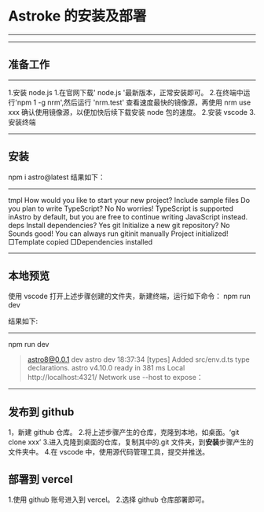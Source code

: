 # Astroke 的安装及部署

---

---

## 准备工作

---

1.安装 node.js 1.在官网下载' node.js '最新版本，正常安装即可。 2.在终端中运行'npm 1 -g nrm',然后运行 'nrm.test' 查看速度最快的镜像源，再使用 nrm use xxx 确认使用镜像源，以便加快后续下载安装 node 包的速度。 2.安装 vscode 3.安装终端

---

## 安装

npm i astro@latest
结果如下：

---

tmpl How would you like to start your new project?
Include sample files
Do you plan to write TypeScript?
No
No worries! TypeScript is supported inAstro by default,
but you are free to continue writing JavaScript instead.
deps Install dependencies?
Yes
git Initialize a new git repository?
No
Sounds good! You can always run gitinit manually
Project initialized!
□Template copied
□Dependencies installed

---

## 本地预览

使用 vscode 打开上述步骤创建的文件夹，新建终端，运行如下命令：
npm run dev

结果如下:

---

npm run dev

> astro8@0.0.1 dev
> astro dev
> 18:37:34 [types] Added src/env.d.ts type declarations.
> astro v4.10.0 ready in 381 ms
> Local http://localhost:4321/
> Network use --host to expose：

---

## 发布到 github

1，新建 github 仓库。 2.将上述步骤产生的仓库，克隆到本地，如桌面。‘git clone xxx’ 3.进入克隆到桌面的仓库，复制其中的.git 文件夹，到**安装**步骤产生的文件夹中。 4.在 vscode 中，使用源代码管理工具，提交并推送。

## 部署到 vercel

1.使用 github 账号进入到 vercel。 2.选择 github 仓库部署即可。
